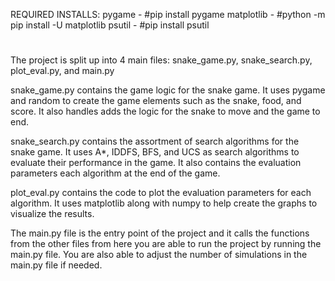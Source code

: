 REQUIRED INSTALLS:
pygame - #pip install pygame
matplotlib - #python -m pip install -U matplotlib
psutil - #pip install psutil
#
#
#
#
The project is split up into 4 main files:
snake_game.py, snake_search.py, plot_eval.py, and main.py 

snake_game.py contains the game logic for the snake game. It uses pygame and random to create the game elements such as the snake, food, and score. It also handles adds the logic for the snake to move and the game to end.

snake_search.py contains the assortment of search algorithms for the snake game. It uses A*, IDDFS, BFS, and UCS as search algorithms to evaluate their performance in the game. It also contains the evaluation parameters each algorithm at the end of the game.

plot_eval.py contains the code to plot the evaluation parameters for each algorithm. It uses matplotlib along with numpy to  help create the graphs to visualize the results.

The main.py file is the entry point of the project and it calls the functions from the other files
from here you are able to run the project by running the main.py file.
You are also able to adjust the number of simulations in the main.py file if needed.

